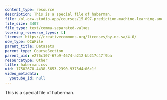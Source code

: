 ```yaml
---
content_type: resource
description: This is a special file of haberman.
file: /ol-ocw-studio-app/courses/15-097-prediction-machine-learning-and-statistics-spring-2012/175026784438565323909373d4c06c1f_haberman.csv
file_size: 3407
file_type: text/comma-separated-values
learning_resource_types: []
license: https://creativecommons.org/licenses/by-nc-sa/4.0/
ocw_type: OCWFile
parent_title: Datasets
parent_type: CourseSection
parent_uid: e276c107-67b9-4674-a212-bb217c47f9ba
resourcetype: Other
title: haberman.csv
uid: 17502678-4438-5653-2390-9373d4c06c1f
video_metadata:
  youtube_id: null
---
```

This is a special file of haberman.